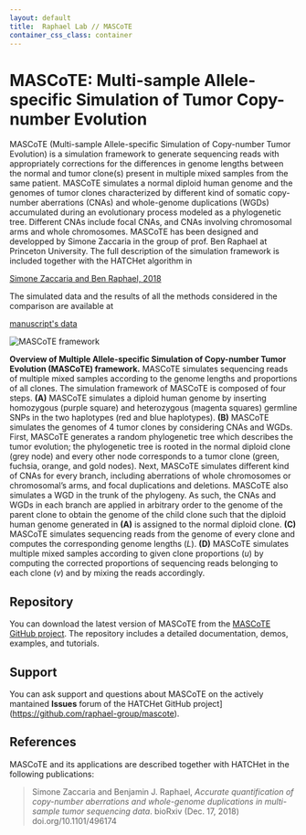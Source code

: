 ```yaml
---
layout: default
title:  Raphael Lab // MASCoTE
container_css_class: container
---
```


# MASCoTE: Multi-sample Allele-specific Simulation of Tumor Copy-number Evolution

MASCoTE (Multi-sample Allele-specific Simulation of Copy-number Tumor Evolution) is a simulation framework
to generate sequencing reads with appropriately corrections for the differences in genome lengths between the normal and tumor clone(s) present in multiple mixed samples from the same patient. MASCoTE simulates a normal diploid human genome and the genomes of tumor clones characterized by different kind of somatic copy-number aberrations (CNAs) and whole-genome duplications (WGDs) accumulated during an evolutionary process modeled as a phylogenetic tree. Different CNAs include focal CNAs, and CNAs involving chromosomal arms and whole chromosomes. MASCoTE has been designed and developped by Simone Zaccaria in the group of prof. Ben Raphael at Princeton University. The full description of the simulation framework is included together with the HATCHet algorithm in

[Simone Zaccaria and Ben Raphael, 2018](https://www.biorxiv.org/content/early/2018/12/17/496174)

The simulated data and the results of all the methods considered in the comparison are available at

[manuscript's data](https://github.com/raphael-group/hatchet-paper)

![](doc/mascote-cartoon.png "MASCoTE framework")

**Overview of Multiple Allele-specific Simulation of Copy-number Tumor Evolution (MASCoTE) framework.** MASCoTE simulates sequencing reads of multiple mixed samples according to the genome lengths and proportions of all clones. The simulation framework of MASCoTE is composed of four steps. **(A)** MASCoTE simulates a diploid human genome by inserting homozygous (purple square) and heterozygous (magenta squares) germline SNPs in the two haplotypes (red and blue haplotypes). **(B)** MASCoTE simulates the genomes of 4 tumor clones by considering CNAs and WGDs. First, MASCoTE generates a random phylogenetic tree which describes the tumor evolution; the phylogenetic tree is rooted in the normal diploid clone (grey node) and every other node corresponds to a tumor clone (green, fuchsia, orange, and gold nodes). Next, MASCoTE simulates different kind of CNAs for every branch, including aberrations of whole chromosomes or chromosomal’s arms, and focal duplications and deletions. MASCoTE also simulates a WGD in the trunk of the phylogeny. As such, the CNAs and WGDs in each branch are applied in arbitrary order to the genome of the parent clone to obtain the genome of the child clone such that the diploid human genome generated in **(A)** is assigned to the normal diploid clone. **(C)** MASCoTE simulates sequencing reads from the genome of every clone and computes the corresponding genome lengths (_L_). **(D)** MASCoTE simulates multiple mixed samples according to given clone proportions (_u_) by computing the corrected proportions of sequencing reads belonging to each clone (_v_) and by mixing the reads accordingly.

## Repository 

You can download the latest version of MASCoTE from the [MASCoTE GitHub project](https://github.com/raphael-group/mascote). The repository includes a detailed documentation, demos, examples, and tutorials.

## Support

You can ask support and questions about MASCoTE on the actively mantained **Issues** forum of the HATCHet GitHub project](https://github.com/raphael-group/mascote). 

## References
MASCoTE and its applications are described together with HATCHet in the following publications:

> Simone Zaccaria and Benjamin J. Raphael, *Accurate quantification of copy-number aberrations and whole-genome duplications in multi-sample tumor sequencing data*. bioRxiv (Dec. 17, 2018) doi.org/10.1101/496174
